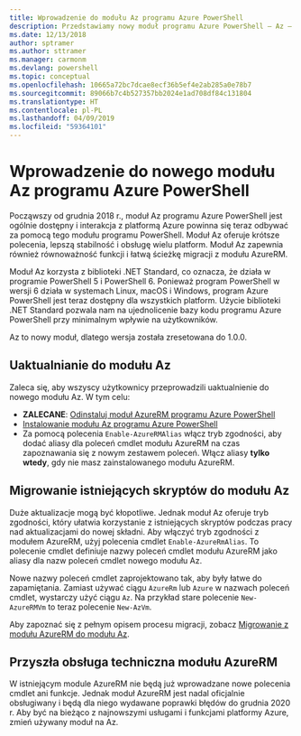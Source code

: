 ```yaml
---
title: Wprowadzenie do modułu Az programu Azure PowerShell
description: Przedstawiamy nowy moduł programu Azure PowerShell — Az — który zastąpi moduł AzureRM.
ms.date: 12/13/2018
author: sptramer
ms.author: sttramer
ms.manager: carmonm
ms.devlang: powershell
ms.topic: conceptual
ms.openlocfilehash: 10665a72bc7dcae8ecf36b5ef4e2ab285a0e78b7
ms.sourcegitcommit: 89066b7c4b527357bb2024e1ad708df84c131804
ms.translationtype: HT
ms.contentlocale: pl-PL
ms.lasthandoff: 04/09/2019
ms.locfileid: "59364101"
---
```

# <a name="introducing-the-new-azure-powershell-az-module"></a>Wprowadzenie do nowego modułu Az programu Azure PowerShell

Począwszy od grudnia 2018 r., moduł Az programu Azure PowerShell jest ogólnie dostępny i interakcja z platformą Azure powinna się teraz odbywać za pomocą tego modułu programu PowerShell. Moduł Az oferuje krótsze polecenia, lepszą stabilność i obsługę wielu platform. Moduł Az zapewnia również równoważność funkcji i łatwą ścieżkę migracji z modułu AzureRM.

Moduł Az korzysta z biblioteki .NET Standard, co oznacza, że działa w programie PowerShell 5 i PowerShell 6.
Ponieważ program PowerShell w wersji 6 działa w systemach Linux, macOS i Windows, program Azure PowerShell jest teraz dostępny dla wszystkich platform.
Użycie biblioteki .NET Standard pozwala nam na ujednolicenie bazy kodu programu Azure PowerShell przy minimalnym wpływie na użytkowników.

Az to nowy moduł, dlatego wersja została zresetowana do 1.0.0.

## <a name="upgrade-to-az"></a>Uaktualnianie do modułu Az

Zaleca się, aby wszyscy użytkownicy przeprowadzili uaktualnienie do nowego modułu Az. W tym celu:

* __ZALECANE__: [Odinstaluj moduł AzureRM programu Azure PowerShell](/powershell/azure/uninstall-az-ps#uninstall-the-azurerm-module)
* [Instalowanie modułu Az programu Azure PowerShell](/powershell/azure/install-az-ps)
* Za pomocą polecenia `Enable-AzureRMAlias` włącz tryb zgodności, aby dodać aliasy dla poleceń cmdlet modułu AzureRM na czas zapoznawania się z nowym zestawem poleceń. Włącz aliasy __tylko wtedy__, gdy nie masz zainstalowanego modułu AzureRM.

## <a name="migrate-existing-scripts-to-az"></a>Migrowanie istniejących skryptów do modułu Az

Duże aktualizacje mogą być kłopotliwe. Jednak moduł Az oferuje tryb zgodności, który ułatwia korzystanie z istniejących skryptów podczas pracy nad aktualizacjami do nowej składni. Aby włączyć tryb zgodności z modułem AzureRM, użyj polecenia cmdlet `Enable-AzureRmAlias`. To polecenie cmdlet definiuje nazwy poleceń cmdlet modułu AzureRM jako aliasy dla nazw poleceń cmdlet nowego modułu Az.

Nowe nazwy poleceń cmdlet zaprojektowano tak, aby były łatwe do zapamiętania. Zamiast używać ciągu `AzureRm` lub `Azure` w nazwach poleceń cmdlet, wystarczy użyć ciągu `Az`. Na przykład stare polecenie `New-AzureRMVm` to teraz polecenie `New-AzVm`.

Aby zapoznać się z pełnym opisem procesu migracji, zobacz [Migrowanie z modułu AzureRM do modułu Az](migrate-from-azurerm-to-az.md).

## <a name="the-future-of-support-for-azurerm"></a>Przyszła obsługa techniczna modułu AzureRM

W istniejącym module AzureRM nie będą już wprowadzane nowe polecenia cmdlet ani funkcje. Jednak moduł AzureRM jest nadal oficjalnie obsługiwany i będą dla niego wydawane poprawki błędów do grudnia 2020 r. Aby być na bieżąco z najnowszymi usługami i funkcjami platformy Azure, zmień używany moduł na Az.
